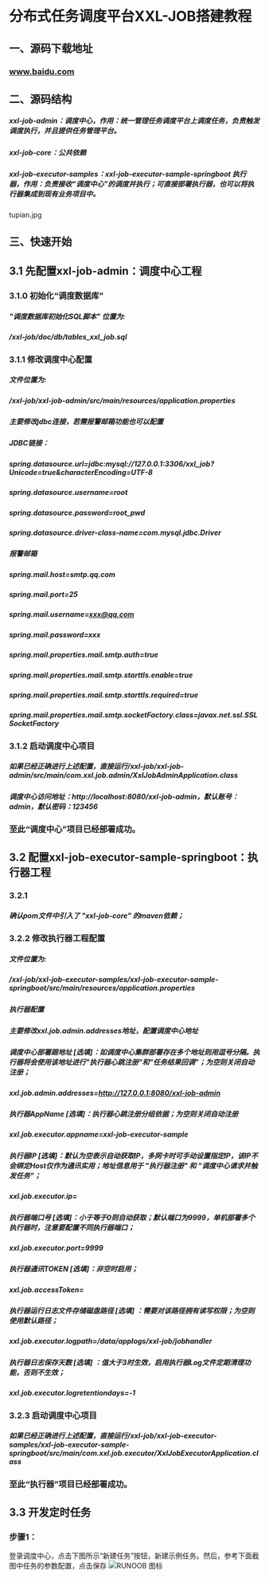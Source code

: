 # 分布式任务调度平台XXL-JOB搭建教程
## 一、源码下载地址
### www.baidu.com
## 二、源码结构
##### xxl-job-admin：调度中心，作用：统一管理任务调度平台上调度任务，负责触发调度执行，并且提供任务管理平台。
##### xxl-job-core：公共依赖
##### xxl-job-executor-samples：xxl-job-executor-sample-springboot 执行器，作用：负责接收“调度中心”的调度并执行；可直接部署执行器，也可以将执行器集成到现有业务项目中。
tupian.jpg
## 三、快速开始
## 3.1 先配置xxl-job-admin：调度中心工程

### 3.1.0 初始化“调度数据库”
##### "调度数据库初始化SQL脚本" 位置为:
##### /xxl-job/doc/db/tables_xxl_job.sql

### 3.1.1 修改调度中心配置
##### 文件位置为:
##### /xxl-job/xxl-job-admin/src/main/resources/application.properties
##### **主要修改jdbc连接，若需报警邮箱功能也可以配置**
##### JDBC链接：
##### spring.datasource.url=jdbc:mysql://127.0.0.1:3306/xxl_job?Unicode=true&characterEncoding=UTF-8
##### spring.datasource.username=root
##### spring.datasource.password=root_pwd
##### spring.datasource.driver-class-name=com.mysql.jdbc.Driver
##### 报警邮箱
##### spring.mail.host=smtp.qq.com
##### spring.mail.port=25
##### spring.mail.username=xxx@qq.com
##### spring.mail.password=xxx
##### spring.mail.properties.mail.smtp.auth=true
##### spring.mail.properties.mail.smtp.starttls.enable=true
##### spring.mail.properties.mail.smtp.starttls.required=true
##### spring.mail.properties.mail.smtp.socketFactory.class=javax.net.ssl.SSLSocketFactory

### 3.1.2 启动调度中心项目
##### 如果已经正确进行上述配置，直接运行/xxl-job/xxl-job-admin/src/main/com.xxl.job.admin/XxlJobAdminApplication.class
##### 调度中心访问地址：http://localhost:8080/xxl-job-admin，默认账号：admin，默认密码：123456
### 至此“调度中心”项目已经部署成功。

## 3.2 配置xxl-job-executor-sample-springboot：执行器工程
### 3.2.1
##### 确认pom文件中引入了 "xxl-job-core" 的maven依赖；

### 3.2.2 修改执行器工程配置
##### 文件位置为:
##### /xxl-job/xxl-job-executor-samples/xxl-job-executor-sample-springboot/src/main/resources/application.properties

##### 执行器配置
##### **主要修改xxl.job.admin.addresses地址，配置调度中心地址**
##### 调度中心部署跟地址 [选填]：如调度中心集群部署存在多个地址则用逗号分隔。执行器将会使用该地址进行"执行器心跳注册"和"任务结果回调"；为空则关闭自动注册；
##### xxl.job.admin.addresses=http://127.0.0.1:8080/xxl-job-admin
##### 执行器AppName [选填]：执行器心跳注册分组依据；为空则关闭自动注册
##### xxl.job.executor.appname=xxl-job-executor-sample
##### 执行器IP [选填]：默认为空表示自动获取IP，多网卡时可手动设置指定IP，该IP不会绑定Host仅作为通讯实用；地址信息用于 "执行器注册" 和 "调度中心请求并触发任务"；
##### xxl.job.executor.ip=
##### 执行器端口号 [选填]：小于等于0则自动获取；默认端口为9999，单机部署多个执行器时，注意要配置不同执行器端口；
##### xxl.job.executor.port=9999
##### 执行器通讯TOKEN [选填]：非空时启用；
##### xxl.job.accessToken=
##### 执行器运行日志文件存储磁盘路径 [选填] ：需要对该路径拥有读写权限；为空则使用默认路径；
##### xxl.job.executor.logpath=/data/applogs/xxl-job/jobhandler
##### 执行器日志保存天数 [选填] ：值大于3时生效，启用执行器Log文件定期清理功能，否则不生效；
##### xxl.job.executor.logretentiondays=-1

### 3.2.3 启动调度中心项目
##### 如果已经正确进行上述配置，直接运行/xxl-job/xxl-job-executor-samples/xxl-job-executor-sample-springboot/src/main/com.xxl.job.executor/XxlJobExecutorApplication.class
### 至此“执行器”项目已经部署成功。

## 3.3 开发定时任务
### 步骤1：
登录调度中心，点击下图所示“新建任务”按钮，新建示例任务。然后，参考下面截图中任务的参数配置，点击保存
![RUNOOB 图标](http://static.runoob.com/images/runoob-logo.png "RUNOOB")






